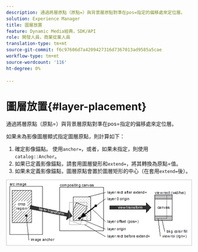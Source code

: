 ```yaml
---
description: 通過將層原點（原點=）與背景層原點對準在pos=指定的偏移處來定位層。
solution: Experience Manager
title: 圖層放置
feature: Dynamic Media經典，SDK/API
role: 開發人員，商業從業人員
translation-type: tm+mt
source-git-commit: f6c97606d7a4209427316d7367013ad9585a5cae
workflow-type: tm+mt
source-wordcount: '116'
ht-degree: 0%

---
```



# 圖層放置{#layer-placement}

通過將層原點（原點=）與背景層原點對準在pos=指定的偏移處來定位層。

如果未為影像圖層顯式指定圖層原點，則計算如下：

1. 確定影像錨點。 使用`anchor=`，或者，如果未指定，則使用`catalog::Anchor`。
1. 如果已定義影像錨點，請套用圖層變形和`extend=`，將其轉換為原點=值。
1. 如果未定義影像錨點，圖層原點會置於圖層矩形的中心（在套用`extend=`後）。

![](assets/layerplacement.png)

